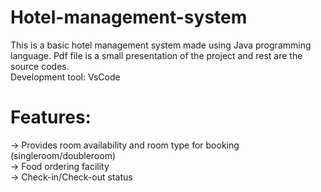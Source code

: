 # Hotel-management-system
This is a basic hotel management system made using Java programming language. Pdf file is a small presentation of the project and rest are the source codes.<br>
Development tool: VsCode
# Features:
-> Provides room availability and room type for booking (singleroom/doubleroom)<br>
-> Food ordering facility<br>
-> Check-in/Check-out status 

